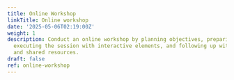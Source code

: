 ```yaml
---
title: Online Workshop
linkTitle: Online workshop
date: '2025-05-06T02:19:00Z'
weight: 1
description: Conduct an online workshop by planning objectives, preparing materials,
  executing the session with interactive elements, and following up with feedback
  and shared resources.
draft: false
ref: online-workshop
---
```


